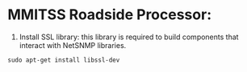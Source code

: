 # MMITSS Roadside Processor:
1) Install SSL library: this library is required to build components that interact with NetSNMP libraries.

  `sudo apt-get install libssl-dev`
